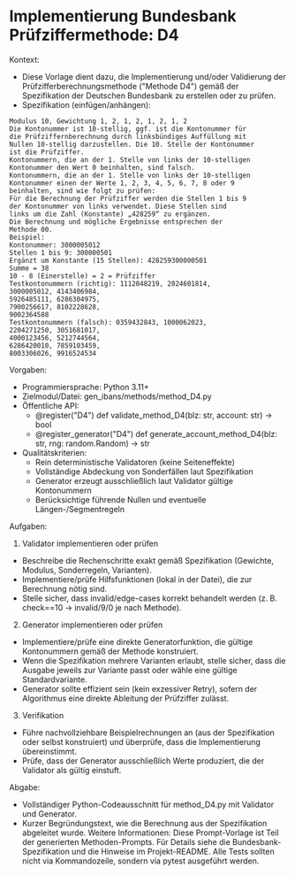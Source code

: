# Implementierung Bundesbank Prüfziffermethode: D4

Kontext:
- Diese Vorlage dient dazu, die Implementierung und/oder Validierung der Prüfzifferberechnungsmethode ("Methode D4") gemäß der Spezifikation der Deutschen Bundesbank zu erstellen oder zu prüfen.
- Spezifikation (einfügen/anhängen):

```Text
Modulus 10, Gewichtung 1, 2, 1, 2, 1, 2, 1, 2
Die Kontonummer ist 10-stellig, ggf. ist die Kontonummer für
die Prüfziffernberechnung durch linksbündiges Auffüllung mit
Nullen 10-stellig darzustellen. Die 10. Stelle der Kontonummer
ist die Prüfziffer.
Kontonummern, die an der 1. Stelle von links der 10-stelligen
Kontonummer den Wert 0 beinhalten, sind falsch.
Kontonummern, die an der 1. Stelle von links der 10-stelligen
Kontonummer einen der Werte 1, 2, 3, 4, 5, 6, 7, 8 oder 9
beinhalten, sind wie folgt zu prüfen:
Für die Berechnung der Prüfziffer werden die Stellen 1 bis 9
der Kontonummer von links verwendet. Diese Stellen sind
links um die Zahl (Konstante) „428259“ zu ergänzen.
Die Berechnung und mögliche Ergebnisse entsprechen der
Methode 00.
Beispiel:
Kontonummer: 3000005012
Stellen 1 bis 9: 300000501
Ergänzt um Konstante (15 Stellen): 428259300000501
Summe = 38
10 - 8 (Einerstelle) = 2 = Prüfziffer
Testkontonummern (richtig): 1112048219, 2024601814,
3000005012, 4143406984,
5926485111, 6286304975,
7900256617, 8102228628,
9002364588
Testkontonummern (falsch): 0359432843, 1000062023,
2204271250, 3051681017,
4000123456, 5212744564,
6286420010, 7859103459,
8003306026, 9916524534
```

Vorgaben:
- Programmiersprache: Python 3.11+
- Zielmodul/Datei: gen_ibans/methods/method_D4.py
- Öffentliche API:
  - @register("D4") def validate_method_D4(blz: str, account: str) -> bool
  - @register_generator("D4") def generate_account_method_D4(blz: str, rng: random.Random) -> str
- Qualitätskriterien:
  - Rein deterministische Validatoren (keine Seiteneffekte)
  - Vollständige Abdeckung von Sonderfällen laut Spezifikation
  - Generator erzeugt ausschließlich laut Validator gültige Kontonummern
  - Berücksichtige führende Nullen und eventuelle Längen-/Segmentregeln

Aufgaben:
1) Validator implementieren oder prüfen
- Beschreibe die Rechenschritte exakt gemäß Spezifikation (Gewichte, Modulus, Sonderregeln, Varianten).
- Implementiere/prüfe Hilfsfunktionen (lokal in der Datei), die zur Berechnung nötig sind.
- Stelle sicher, dass invalid/edge-cases korrekt behandelt werden (z. B. check==10 -> invalid/9/0 je nach Methode).

2) Generator implementieren oder prüfen
- Implementiere/prüfe eine direkte Generatorfunktion, die gültige Kontonummern gemäß der Methode konstruiert.
- Wenn die Spezifikation mehrere Varianten erlaubt, stelle sicher, dass die Ausgabe jeweils zur Variante passt oder wähle eine gültige Standardvariante.
- Generator sollte effizient sein (kein exzessiver Retry), sofern der Algorithmus eine direkte Ableitung der Prüfziffer zulässt.

3) Verifikation
- Führe nachvollziehbare Beispielrechnungen an (aus der Spezifikation oder selbst konstruiert) und überprüfe, dass die Implementierung übereinstimmt.
- Prüfe, dass der Generator ausschließlich Werte produziert, die der Validator als gültig einstuft.

Abgabe:
- Vollständiger Python-Codeausschnitt für method_D4.py mit Validator und Generator.
- Kurzer Begründungstext, wie die Berechnung aus der Spezifikation abgeleitet wurde.
Weitere Informationen: Diese Prompt-Vorlage ist Teil der generierten Methoden-Prompts. Für Details siehe die Bundesbank-Spezifikation und die Hinweise im Projekt-README.
Alle Tests sollten nicht via Kommandozeile, sondern via pytest ausgeführt werden.
